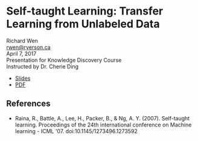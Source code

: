 # Self-taught Learning: Transfer Learning from Unlabeled Data

Richard Wen  
rwen@ryerson.ca      
April 7, 2017  
Presentation for Knowledge Discovery Course  
Instructed by Dr. Cherie Ding  

- [Slides](https://rrwen.github.io/slides-kd-stlearn)
- [PDF](https://github.com/rrwen/slides-kd-stlearn/blob/master/pdf/index.pdf)

## References

- Raina, R., Battle, A., Lee, H., Packer, B., & Ng, A. Y. (2007). Self-taught learning. Proceedings of the 24th international conference on Machine learning - ICML '07. doi:10.1145/1273496.1273592
